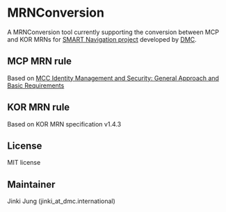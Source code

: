# MRNConversion
A MRNConversion tool currently supporting the conversion between MCP and KOR MRNs for [SMART Navigation project](http://smartnav.org/eng/html/SMART-Navigation/summary.php) developed by [DMC](https://dmc.international/).

## MCP MRN rule
Based on [MCC Identity Management and Security: General Approach and Basic Requirements](https://maritimeconnectivity.net/docs/mcp-idsec-1-v2.pdf)

## KOR MRN rule
Based on KOR MRN specification v1.4.3

## License
MIT license

## Maintainer
Jinki Jung (jinki_at_dmc.international)
